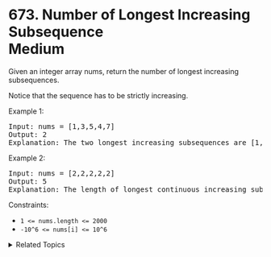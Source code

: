 # 673. Number of Longest Increasing Subsequence<br> Medium

Given an integer array nums, return the number of longest increasing subsequences.

Notice that the sequence has to be strictly increasing.

Example 1:

<pre>
Input: nums = [1,3,5,4,7]
Output: 2
Explanation: The two longest increasing subsequences are [1, 3, 4, 7] and [1, 3, 5, 7].
</pre>

Example 2:

<pre>
Input: nums = [2,2,2,2,2]
Output: 5
Explanation: The length of longest continuous increasing subsequence is 1, and there are 5 subsequences' length is 1, so output 5.
</pre>

Constraints:

- `1 <= nums.length <= 2000`
- `-10^6 <= nums[i] <= 10^6`

<details>

<summary> Related Topics </summary>

-   `Dynamic Programming`

</details>
